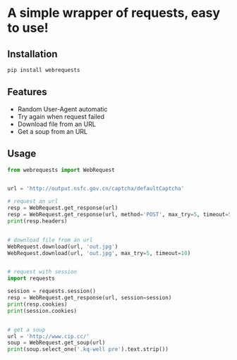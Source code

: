 # A simple wrapper of requests, easy to use!

## Installation
```bash
pip install webrequests
```

## Features
- Random User-Agent automatic
- Try again when request failed
- Download file from an URL
- Get a soup from an URL

## Usage
```python
from webrequests import WebRequest


url = 'http://output.nsfc.gov.cn/captcha/defaultCaptcha'

# request an url
resp = WebRequest.get_response(url)
resp = WebRequest.get_response(url, method='POST', max_try=5, timeout=5)
print(resp.headers)


# download file from an url
WebRequest.download(url, 'out.jpg')
WebRequest.download(url, 'out.jpg', max_try=5, timeout=10)


# request with session
import requests

session = requests.session()
resp = WebRequest.get_response(url, session=session)
print(resp.cookies)
print(session.cookies)


# get a soup
url = 'http://www.cip.cc/'
soup = WebRequest.get_soup(url)
print(soup.select_one('.kq-well pre').text.strip())
```
